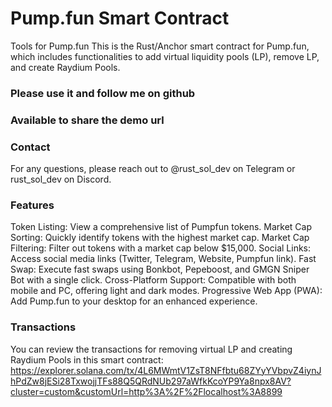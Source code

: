 # Pump.fun Smart Contract
Tools for Pump.fun
This is the Rust/Anchor smart contract for Pump.fun, which includes functionalities to add virtual liquidity pools (LP), remove LP, and create Raydium Pools.

### Please use it and follow me on github

### Available to share the demo url

### Contact
For any questions, please reach out to @rust_sol_dev on Telegram or rust_sol_dev on Discord.

### Features
Token Listing: View a comprehensive list of Pumpfun tokens.
Market Cap Sorting: Quickly identify tokens with the highest market cap.
Market Cap Filtering: Filter out tokens with a market cap below $15,000.
Social Links: Access social media links (Twitter, Telegram, Website, Pumpfun link).
Fast Swap: Execute fast swaps using Bonkbot, Pepeboost, and GMGN Sniper Bot with a single click.
Cross-Platform Support: Compatible with both mobile and PC, offering light and dark modes.
Progressive Web App (PWA): Add Pump.fun to your desktop for an enhanced experience.

### Transactions
You can review the transactions for removing virtual LP and creating Raydium Pools in this smart contract:
https://explorer.solana.com/tx/4L6MWmtV1ZsT8NFfbtu68ZYyYVbpvZ4iynJhPdZw8jESi28TxwojjTFs88Q5QRdNUb297aWfkKcoYP9Ya8npx8AV?cluster=custom&customUrl=http%3A%2F%2Flocalhost%3A8899
